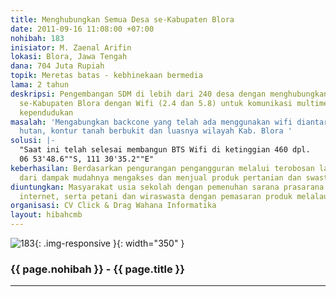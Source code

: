```yaml
---
title: Menghubungkan Semua Desa se-Kabupaten Blora
date: 2011-09-16 11:08:00 +07:00
nohibah: 183
inisiator: M. Zaenal Arifin
lokasi: Blora, Jawa Tengah
dana: 704 Juta Rupiah
topik: Meretas batas - kebhinekaan bermedia
lama: 2 tahun
deskripsi: Pengembangan SDM di lebih dari 240 desa dengan menghubungkan semua desa
  se-Kabupaten Blora dengan Wifi (2.4 dan 5.8) untuk komunikasi multimedia dan data
  kependudukan
masalah: 'Mengabungkan backcone yang telah ada menggunakan wifi diantara lebatnya
  hutan, kontur tanah berbukit dan luasnya wilayah Kab. Blora '
solusi: |-
  "Saat ini telah selesai membangun BTS Wifi di ketinggian 460 dpl.
  06 53'48.6""S, 111 30'35.2""E"
keberhasilan: Berdasarkan pengurangan pengangguran melalui terobosan lapangan pekerjaan
  dari dampak mudahnya mengakses dan menjual produk pertanian dan swasta
diuntungkan: Masyarakat usia sekolah dengan pemenuhan sarana prasarana pembelajaran
  internet, serta petani dan wiraswasta dengan pemasaran produk melalaui internet
organisasi: CV Click & Drag Wahana Informatika
layout: hibahcmb
---
```


![183](/static/img/hibahcmb/183.png){: .img-responsive }{: width="350" }

### {{ page.nohibah }} - {{ page.title }}

---
